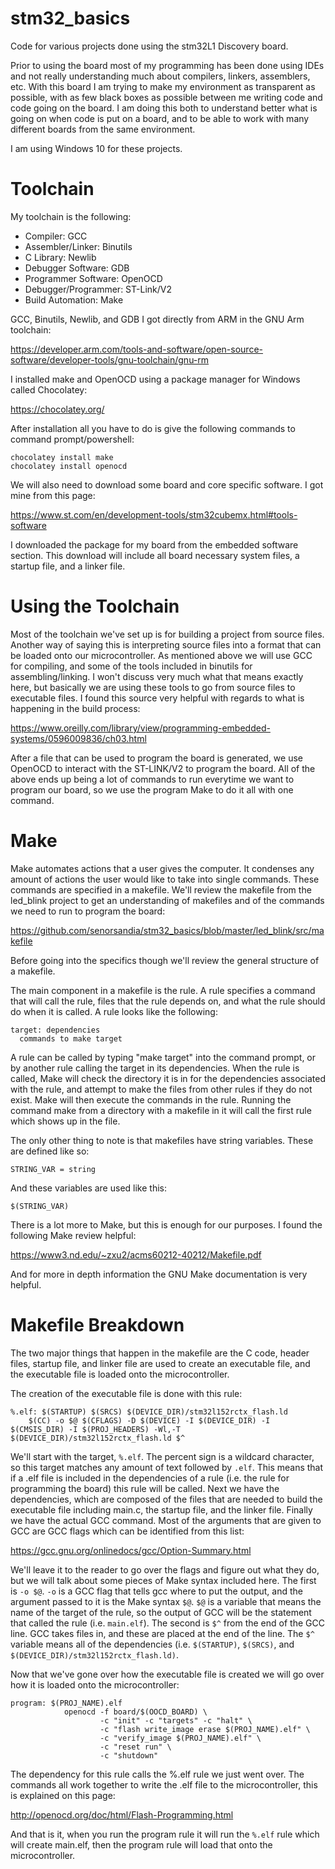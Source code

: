 # stm32_basics
Code for various projects done using the stm32L1 Discovery board. 

Prior to using the board most of my programming has been done using IDEs and not really understanding much about compilers, linkers, assemblers, etc. With this board I am trying to make my environment as transparent as possible, with as few black boxes as possible between me writing code and code going on the board. I am doing this both to understand better what is going on when code is put on a board, and to be able to work with many different boards from the same environment. 

I am using Windows 10 for these projects.

# Toolchain
My toolchain is the following:
* Compiler: GCC
* Assembler/Linker: Binutils
* C Library: Newlib
* Debugger Software: GDB
* Programmer Software: OpenOCD
* Debugger/Programmer: ST-Link/V2
* Build Automation: Make

GCC, Binutils, Newlib, and GDB I got directly from ARM in the GNU Arm toolchain:

https://developer.arm.com/tools-and-software/open-source-software/developer-tools/gnu-toolchain/gnu-rm

I installed make and OpenOCD using a package manager for Windows called Chocolatey:

https://chocolatey.org/

After installation all you have to do is give the following commands to command prompt/powershell:
```
chocolatey install make
chocolatey install openocd
```
We will also need to download some board and core specific software. I got mine from this page:

https://www.st.com/en/development-tools/stm32cubemx.html#tools-software

I downloaded the package for my board from the embedded software section. This download will include all board necessary system files, a startup file, and a linker file.

# Using the Toolchain
Most of the toolchain we've set up is for building a project from source files. Another way of saying this is interpreting source files into a format that can be loaded onto our microcontroller. As mentioned above we will use GCC for compiling, and some of the tools included in binutils for assembling/linking. I won't discuss very much what that means exactly here, but basically we are using these tools to go from source files to executable files. I found this source very helpful with regards to what is happening in the build process:

https://www.oreilly.com/library/view/programming-embedded-systems/0596009836/ch03.html

After a file that can be used to program the board is generated, we use OpenOCD to interact with the ST-LINK/V2 to program the board. All of the above ends up being a lot of commands to run everytime we want to program our board, so we use the program Make to do it all with one command.

# Make
Make automates actions that a user gives the computer. It condenses any amount of actions the user would like to take into single commands. These commands are specified in a makefile. We'll review the makefile from the led_blink project to get an understanding of makefiles and of the commands we need to run to program the board:

https://github.com/senorsandia/stm32_basics/blob/master/led_blink/src/makefile

Before going into the specifics though we'll review the general structure of a makefile.

The main component in a makefile is the rule. A rule specifies a command that will call the rule, files that the rule depends on, and what the rule should do when it is called. A rule looks like the following:
```
target: dependencies
  commands to make target
```
A rule can be called by typing "make target" into the command prompt, or by another rule calling the target in its dependencies. When the rule is called, Make will check the directory it is in for the dependencies associated with the rule, and attempt to make the files from other rules if they do not exist. Make will then execute the commands in the rule. Running the command make from a directory with a makefile in it will call the first rule which shows up in the file.

The only other thing to note is that makefiles have string variables. These are defined like so:
```
STRING_VAR = string
```
And these variables are used like this:
```
$(STRING_VAR)
```
There is a lot more to Make, but this is enough for our purposes. I found the following Make review helpful:

https://www3.nd.edu/~zxu2/acms60212-40212/Makefile.pdf

And for more in depth information the GNU Make documentation is very helpful.

# Makefile Breakdown

The two major things that happen in the makefile are the C code, header files, startup file, and linker file are used to create an executable file, and the executable file is loaded onto the microcontroller. 

The creation of the executable file is done with this rule:
```
%.elf: $(STARTUP) $(SRCS) $(DEVICE_DIR)/stm32l152rctx_flash.ld
	$(CC) -o $@ $(CFLAGS) -D $(DEVICE) -I $(DEVICE_DIR) -I $(CMSIS_DIR) -I $(PROJ_HEADERS) -Wl,-T $(DEVICE_DIR)/stm32l152rctx_flash.ld $^
```
We'll start with the target, ```%.elf```. The percent sign is a wildcard character, so this target matches any amount of text followed by ```.elf```. This means that if a .elf file is included in the dependencies of a rule (i.e. the rule for programming the board) this rule will be called.
Next we have the dependencies, which are composed of the files that are needed to build the executable file including main.c, the startup file, and the linker file.
Finally we have the actual GCC command. Most of the arguments that are given to GCC are GCC flags which can be identified from this list:

https://gcc.gnu.org/onlinedocs/gcc/Option-Summary.html

We'll leave it to the reader to go over the flags and figure out what they do, but we will talk about some pieces of Make syntax included here. The first is ```-o $@```. ```-o``` is a GCC flag that tells gcc where to put the output, and the argument passed to it is the Make syntax ```$@```. ```$@``` is a variable that means the name of the target of the rule, so the output of GCC will be the statement that called the rule (i.e. ```main.elf```). The second is ```$^``` from the end of the GCC line. GCC takes files in, and these are placed at the end of the line. The ```$^``` variable means all of the dependencies (i.e. ```$(STARTUP)```, ```$(SRCS)```, and ```$(DEVICE_DIR)/stm32l152rctx_flash.ld)```.

Now that we've gone over how the executable file is created we will go over how it is loaded onto the microcontroller:
```
program: $(PROJ_NAME).elf
			openocd -f board/$(OOCD_BOARD) \
					-c "init" -c "targets" -c "halt" \
					-c "flash write_image erase $(PROJ_NAME).elf" \
					-c "verify_image $(PROJ_NAME).elf" \
					-c "reset run" \
					-c "shutdown"
```
The dependency for this rule calls the %.elf rule we just went over. The commands all work together to write the .elf file to the microcontroller, this is explained on this page:

http://openocd.org/doc/html/Flash-Programming.html

And that is it, when you run the program rule it will run the ```%.elf``` rule which will create main.elf, then the program rule will load that onto the microcontroller.
